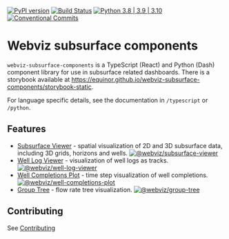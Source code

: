 [![PyPI version](https://badge.fury.io/py/webviz-subsurface-components.svg)](https://badge.fury.io/py/webviz-subsurface-components)
[![Build Status](https://github.com/equinor/webviz-subsurface-components/workflows/webviz-subsurface-components/badge.svg)](https://github.com/equinor/webviz-subsurface-components/actions?query=branch%3Amaster)
[![Python 3.8 | 3.9 | 3.10](https://img.shields.io/badge/python-3.8%20|%203.9%20|%203.10-blue.svg)](https://www.python.org/)
[![Conventional Commits](https://img.shields.io/badge/Conventional%20Commits-1.0.0-yellow.svg)](https://conventionalcommits.org)

# Webviz subsurface components

`webviz-subsurface-components` is a TypeScript (React) and Python (Dash) component library for use in subsurface related dashboards.
There is a storybook available at https://equinor.github.io/webviz-subsurface-components/storybook-static.

For language specific details, see the documentation in `/typescript` or `/python`.

## Features

- [Subsurface Viewer](https://equinor.github.io/webviz-subsurface-components/storybook-static/?path=/docs/subsurfaceviewer--docs) - spatial visualization of 2D and 3D subsurface data, including 3D grids, horizons and wells.
  [![@webviz/subsurface-viewer](https://badge.fury.io/js/@webviz%2Fsubsurface-viewer.svg)](https://badge.fury.io/js/@webviz%2Fsubsurface-viewer)
- [Well Log Viewer](https://equinor.github.io/webviz-subsurface-components/storybook-static/?path=/docs/welllogviewer-overview--docs) - visualization of well logs as tracks.
  [![@webviz/well-log-viewer](https://badge.fury.io/js/@webviz%2Fwell-log-viewer.svg)](https://badge.fury.io/js/@webviz%2Fwell-log-viewer)
- [Well Completions Plot](https://equinor.github.io/webviz-subsurface-components/storybook-static/?path=/docs/wellcompletions-demo--docs) - time step visualization of well completions.
  [![@webviz/well-completions-plot](https://badge.fury.io/js/@webviz%2Fwell-completions-plot.svg)](https://badge.fury.io/js/@webviz%2Fwell-completions-plot)
- [Group Tree](https://equinor.github.io/webviz-subsurface-components/storybook-static/?path=/docs/grouptree--docs) - flow rate tree visualization.
  [![@webviz/group-tree](https://badge.fury.io/js/@webviz%2Fgroup-tree.svg)](https://badge.fury.io/js/@webviz%2Fgroup-tree)

## Contributing

See [Contributing](CONTRIBUTING.md)
